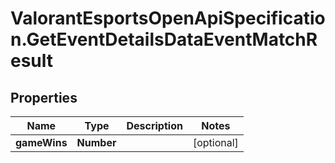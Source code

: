 # ValorantEsportsOpenApiSpecification.GetEventDetailsDataEventMatchResult

## Properties
Name | Type | Description | Notes
------------ | ------------- | ------------- | -------------
**gameWins** | **Number** |  | [optional] 
